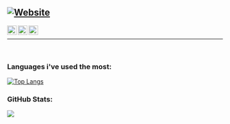 [![Website](https://img.shields.io/website?label=anand-mohanan&style=for-the-badge&url=https%3A%2F%2Fanand-mohanan.vercel.app/)](https://anandmohanan.tech/)
<br />
---

[<img align="left" alt="bruh711" width="22px" src="https://i.postimg.cc/9F76Tc6s/globe.png" />][website]
[<img align="left" alt="bruh711 || LinkedIn" width="22px" src="https://i.postimg.cc/T3mTRV2L/linkedin.png" />][linkedin]
[<img align="left" alt="bruh711 || discord" width="22px" src="https://i.postimg.cc/pTk2wPWs/discord.png" />][discord]
<br/>

---

<br/>

### Languages i've used the most:

[![Top Langs](https://github-readme-stats.vercel.app/api/top-langs/?username=anandMohanan&layout=compact)](https://github.com/anuraghazra/github-readme-stats)

### GitHub Stats:

<img align="left" alt=" " src="https://github-readme-stats.vercel.app/api?username=anandMohanan&theme=dark&show_icons=true&hide_border=true" />

[website]: https://anandmohanan.tech/
[linkedin]: https://www.linkedin.com/in/anand-mohanan-7120061bb/
[discord]: https://discord.com/users/376632059923267584/
[mail]: ananthkvmohanan@gmail.com
